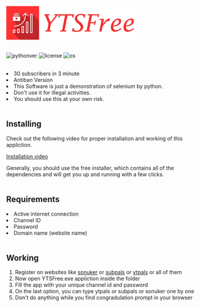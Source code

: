 <img src="https://github.com/Jinoy-Varghese/YTSubFree/blob/main/assets/yts_logo.png" />
<br /><br />



 ![pythonver](https://img.shields.io/badge/python-3.5%2B-blue.svg)
 ![license](https://img.shields.io/badge/License-GNU%20GPL-success.svg)
 ![os](https://img.shields.io/badge/OS-Windows-blueviolet.svg)


 
<br/>


<li>30 subscribers in 3 minute</li>
<li>Antiban Version</li>
<li>This Software is just a demonstration of selenium by python. </li>
<li>Don't use it for illegal activities. </li>
<li>You should use this at your own risk. </li>
<br/>
<h2>Installing</h2>

Check out the following video for proper installation and working of this appliction.

<a href="https://www.youtube.com/embed/ZdVOkrbkmTk?autoplay=1">Installation video</a>

Generally, you should use the free installer, which contains all of the dependencies and will get you up and running with a few clicks.
<br/><br/>
<h2>Requirements</h2>

<li>Active internet connection</li>
<li>Channel ID</li>
<li>Password </li>
<li>Domain name (website name) </li>
<br/>
<h2>Working</h2>
<ol>
 <li>Register on websites like <a href="https://www.sonuker.com/">sonuker</a> or  <a href="https://www.subpals.com/">subpals</a> or  <a href="https://www.ytpals.com/">ytpals</a> or all of them</li>
<li>Now open YTSFree.exe appliction inside the folder</li>
<li>Fill the app with your unique channel id and password </li>
<li>On the last option, you can type ytpals or subpals or sonuker one by one</li>
<li>Don't do anything while you find congradulation prompt in your browser</li>
 </ol>

